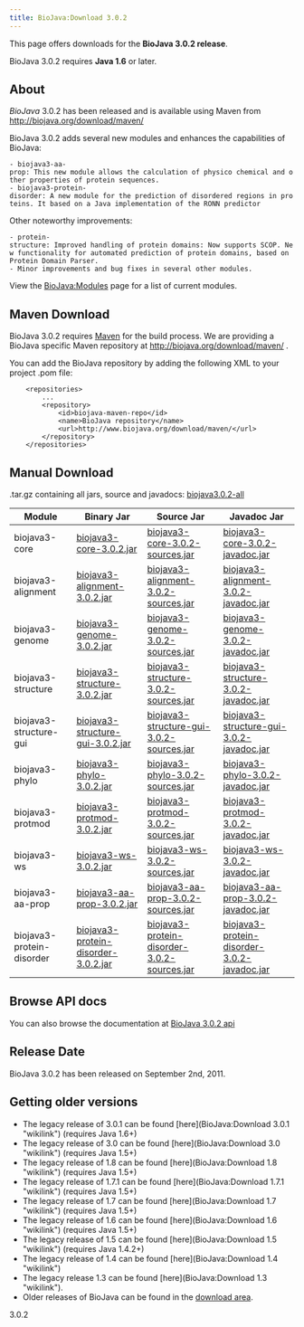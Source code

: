 ```yaml
---
title: BioJava:Download 3.0.2
---
```


This page offers downloads for the <b>BioJava 3.0.2 release</b>.

BioJava 3.0.2 requires <b>Java 1.6</b> or later.

About
-----

*BioJava* 3.0.2 has been released and is available using Maven from
[<http://biojava.org/download/maven/>](http://biojava.org/download/maven/)

BioJava 3.0.2 adds several new modules and enhances the capabilities of
BioJava:

`- biojava3-aa-prop: This new module allows the calculation of physico chemical and other properties of protein sequences.`  
`- biojava3-protein-disorder: A new module for the prediction of disordered regions in proteins. It based on a Java implementation of the RONN predictor`

Other noteworthy improvements:

`- protein-structure: Improved handling of protein domains: Now supports SCOP. New functionality for automated prediction of protein domains, based on Protein Domain Parser.`  
`- Minor improvements and bug fixes in several other modules.`

View the <BioJava:Modules> page for a list of current modules.

Maven Download
--------------

BioJava 3.0.2 requires [Maven](http://maven.apache.org/) for the build
process. We are providing a BioJava specific Maven repository at
<http://biojava.org/download/maven/> .

You can add the BioJava repository by adding the following XML to your
project .pom file:

        <repositories>
            ...
            <repository>
                <id>biojava-maven-repo</id>
                <name>BioJava repository</name>
                <url>http://www.biojava.org/download/maven/</url>           
            </repository>
        </repositories>

Manual Download
---------------

.tar.gz containing all jars, source and javadocs:
[biojava3.0.2-all](http://biojava.org/download/bj3.0.2/biojava3.0.2-all.tar.gz)

| Module                    | Binary Jar                                                                                                                                               | Source Jar                                                                                                                                                               | Javadoc Jar                                                                                                                                                              |
|---------------------------|----------------------------------------------------------------------------------------------------------------------------------------------------------|--------------------------------------------------------------------------------------------------------------------------------------------------------------------------|--------------------------------------------------------------------------------------------------------------------------------------------------------------------------|
| biojava3-core             | [biojava3-core-3.0.2.jar](http://biojava.org/download/maven/org/biojava/biojava3-core/3.0.2/biojava3-core-3.0.2.jar)                                     | [biojava3-core-3.0.2-sources.jar](http://biojava.org/download/maven/org/biojava/biojava3-core/3.0.2/biojava3-core-3.0.2-sources.jar)                                     | [biojava3-core-3.0.2-javadoc.jar](http://biojava.org/download/maven/org/biojava/biojava3-core/3.0.2/biojava3-core-3.0.2-javadoc.jar)                                     |
| biojava3-alignment        | [biojava3-alignment-3.0.2.jar](http://biojava.org/download/maven/org/biojava/biojava3-alignment/3.0.2/biojava3-alignment-3.0.2.jar)                      | [biojava3-alignment-3.0.2-sources.jar](http://biojava.org/download/maven/org/biojava/biojava3-alignment/3.0.2/biojava3-alignment-3.0.2-sources.jar)                      | [biojava3-alignment-3.0.2-javadoc.jar](http://biojava.org/download/maven/org/biojava/biojava3-alignment/3.0.2/biojava3-alignment-3.0.2-javadoc.jar)                      |
| biojava3-genome           | [biojava3-genome-3.0.2.jar](http://biojava.org/download/maven/org/biojava/biojava3-genome/3.0.2/biojava3-genome-3.0.2.jar)                               | [biojava3-genome-3.0.2-sources.jar](http://biojava.org/download/maven/org/biojava/biojava3-genome/3.0.2/biojava3-genome-3.0.2-sources.jar)                               | [biojava3-genome-3.0.2-javadoc.jar](http://biojava.org/download/maven/org/biojava/biojava3-genome/3.0.2/biojava3-genome-3.0.2-javadoc.jar)                               |
| biojava3-structure        | [biojava3-structure-3.0.2.jar](http://biojava.org/download/maven/org/biojava/biojava3-structure/3.0.2/biojava3-structure-3.0.2.jar)                      | [biojava3-structure-3.0.2-sources.jar](http://biojava.org/download/maven/org/biojava/biojava3-structure/3.0.2/biojava3-structure-3.0.2-sources.jar)                      | [biojava3-structure-3.0.2-javadoc.jar](http://biojava.org/download/maven/org/biojava/biojava3-structure/3.0.2/biojava3-structure-3.0.2-javadoc.jar)                      |
| biojava3-structure-gui    | [biojava3-structure-gui-3.0.2.jar](http://biojava.org/download/maven/org/biojava/biojava3-structure-gui/3.0.2/biojava3-structure-gui-3.0.2.jar)          | [biojava3-structure-gui-3.0.2-sources.jar](http://biojava.org/download/maven/org/biojava/biojava3-structure-gui/3.0.2/biojava3-structure-gui-3.0.2-sources.jar)          | [biojava3-structure-gui-3.0.2-javadoc.jar](http://biojava.org/download/maven/org/biojava/biojava3-structure-gui/3.0.2/biojava3-structure-gui-3.0.2-javadoc.jar)          |
| biojava3-phylo            | [biojava3-phylo-3.0.2.jar](http://biojava.org/download/maven/org/biojava/biojava3-phylo/3.0.2/biojava3-phylo-3.0.2.jar)                                  | [biojava3-phylo-3.0.2-sources.jar](http://biojava.org/download/maven/org/biojava/biojava3-phylo/3.0.2/biojava3-phylo-3.0.2-sources.jar)                                  | [biojava3-phylo-3.0.2-javadoc.jar](http://biojava.org/download/maven/org/biojava/biojava3-phylo/3.0.2/biojava3-phylo-3.0.2-javadoc.jar)                                  |
| biojava3-protmod          | [biojava3-protmod-3.0.2.jar](http://biojava.org/download/maven/org/biojava/biojava3-protmod/3.0.2/biojava3-protmod-3.0.2.jar)                            | [biojava3-protmod-3.0.2-sources.jar](http://biojava.org/download/maven/org/biojava/biojava3-protmod/3.0.2/biojava3-protmod-3.0.2-sources.jar)                            | [biojava3-protmod-3.0.2-javadoc.jar](http://biojava.org/download/maven/org/biojava/biojava3-protmod/3.0.2/biojava3-protmod-3.0.2-javadoc.jar)                            |
| biojava3-ws               | [biojava3-ws-3.0.2.jar](http://biojava.org/download/maven/org/biojava/biojava3-ws/3.0.2/biojava3-ws-3.0.2.jar)                                           | [biojava3-ws-3.0.2-sources.jar](http://biojava.org/download/maven/org/biojava/biojava3-ws/3.0.2/biojava3-ws-3.0.2-sources.jar)                                           | [biojava3-ws-3.0.2-javadoc.jar](http://biojava.org/download/maven/org/biojava/biojava3-ws/3.0.2/biojava3-ws-3.0.2-javadoc.jar)                                           |
| biojava3-aa-prop          | [biojava3-aa-prop-3.0.2.jar](http://biojava.org/download/maven/org/biojava/biojava3-aa-prop/3.0.2/biojava3-aa-prop-3.0.2.jar)                            | [biojava3-aa-prop-3.0.2-sources.jar](http://biojava.org/download/maven/org/biojava/biojava3-aa-prop/3.0.2/biojava3-aa-prop3.0.2-sources.jar)                             | [biojava3-aa-prop-3.0.2-javadoc.jar](http://biojava.org/download/maven/org/biojava/biojava3-aa-prop/3.0.2/biojava3-aa-prop-3.0.2-javadoc.jar)                            |
| biojava3-protein-disorder | [biojava3-protein-disorder-3.0.2.jar](http://biojava.org/download/maven/org/biojava/biojava3-protein-disorder/3.0.2/biojava3-protein-disorder-3.0.2.jar) | [biojava3-protein-disorder-3.0.2-sources.jar](http://biojava.org/download/maven/org/biojava/biojava3-protein-disorder/3.0.2/biojava3-protein-disorder-3.0.2-sources.jar) | [biojava3-protein-disorder-3.0.2-javadoc.jar](http://biojava.org/download/maven/org/biojava/biojava3-protein-disorder/3.0.2/biojava3-protein-disorder-3.0.2-javadoc.jar) |

Browse API docs
---------------

You can also browse the documentation at [BioJava 3.0.2
api](http://www.biojava.org/docs/api3.0/)

Release Date
------------

BioJava 3.0.2 has been released on September 2nd, 2011.

Getting older versions
----------------------

-   The legacy release of 3.0.1 can be found
    [here](BioJava:Download 3.0.1 "wikilink") (requires Java 1.6+)
-   The legacy release of 3.0 can be found
    [here](BioJava:Download 3.0 "wikilink") (requires Java 1.5+)
-   The legacy release of 1.8 can be found
    [here](BioJava:Download 1.8 "wikilink") (requires Java 1.5+)
-   The legacy release of 1.7.1 can be found
    [here](BioJava:Download 1.7.1 "wikilink") (requires Java 1.5+)
-   The legacy release of 1.7 can be found
    [here](BioJava:Download 1.7 "wikilink") (requires Java 1.5+)
-   The legacy release of 1.6 can be found
    [here](BioJava:Download 1.6 "wikilink") (requires Java 1.5+)
-   The legacy release of 1.5 can be found
    [here](BioJava:Download 1.5 "wikilink") (requires Java 1.4.2+)
-   The legacy release of 1.4 can be found
    [here](BioJava:Download 1.4 "wikilink")
-   The legacy release 1.3 can be found
    [here](BioJava:Download 1.3 "wikilink").
-   Older releases of BioJava can be found in the [download
    area](http://www.biojava.org/download/).

3.0.2
